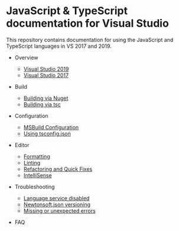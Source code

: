 # JavaScript & TypeScript documentation for Visual Studio

This repository contains documentation for using the JavaScript and TypeScript languages in VS 2017 and 2019.

- Overview
    - [Visual Studio 2019](articles/index-2019.md) 
    - [Visual Studio 2017](articles/index.md)


- Build
    - [Building via Nuget](articles/build/nuget.md)
    - [Building via tsc](articles/build/nuget.md)

- Configuration
    - [MSBuild Configuration](articles/configuration/msbuild.md)
    - [Using tsconfig.json](articles/configuration/tsconfig.md)

- Editor
    - [Formatting](articles/editor/formatting.md)
    - [Linting](articles/editor/linting.md)
    - [Refactoring and Quick Fixes](articles/editor/refactoring.md)
    - [IntelliSense](articles/editor/intellisense.md)
  
- Troubleshooting
    - [Language service disabled](articles/troubleshooting/jsdisabled.md)
    - [Newtonsoft.json versioning](articles/troubleshooting/newtonsoft.md)
    - [Missing or unexpected errors](articles/troubleshooting/diagnostics.md)

- FAQ

